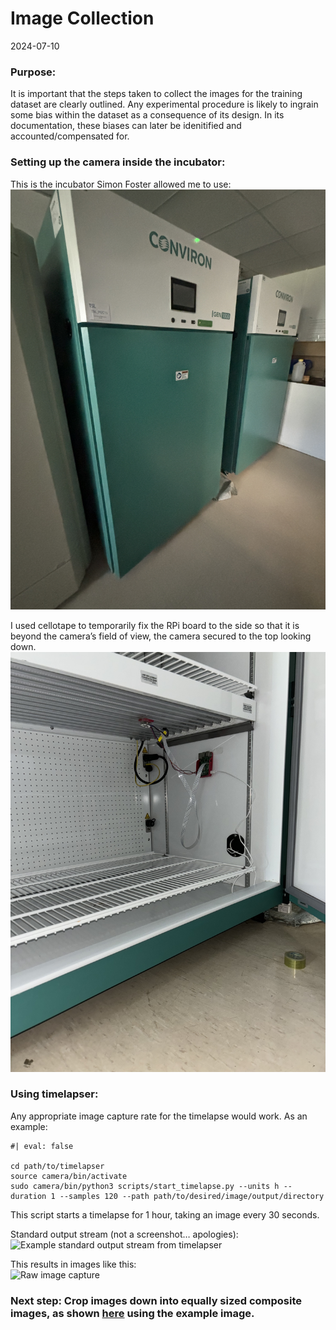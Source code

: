 # Image Collection

2024-07-10

### Purpose:  

It is important that the steps taken to collect the images for the
training dataset are clearly outlined. Any experimental procedure is
likely to ingrain some bias within the dataset as a consequence of its
design. In its documentation, these biases can later be idenitified and
accounted/compensated for.  

### Setting up the camera inside the incubator: 

This is the incubator Simon Foster allowed me to use:  
![Incubator](images/incubator.jpeg)  

I used cellotape to temporarily fix the RPi board to the side so that it
is beyond the camera’s field of view, the camera secured to the top
looking down.  
![Mock-setup](images/setup.jpeg)  

### Using timelapser: 

Any appropriate image capture rate for the timelapse would work. As an
example:  

``` {bash}
#| eval: false

cd path/to/timelapser
source camera/bin/activate 
sudo camera/bin/python3 scripts/start_timelapse.py --units h --duration 1 --samples 120 --path path/to/desired/image/output/directory
```

This script starts a timelapse for 1 hour, taking an image every 30
seconds.  

Standard output stream (not a screenshot… apologies):  
![Example standard output stream from
timelapser](images/timelapser.jpeg)  

This results in images like this:  
![Raw image capture](images/raw_example.png)  

### Next step: Crop images down into equally sized composite images, as shown [here](images/downsized/) using the example image.
